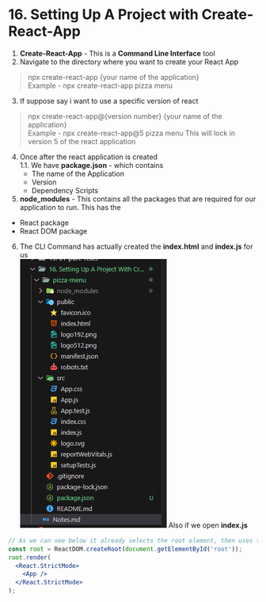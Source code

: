 # 16. Setting Up A Project with Create-React-App

1. **Create-React-App** - This is a **Command Line Interface** tool
2. Navigate to the directory where you want to create your React App
> npx create-react-app {your name of the application}  
> Example - npx create-react-app pizza menu 
3. If suppose say i want to use a specific version of react 
> npx create-react-app@{version number} {your name of the application}    
> Example - npx create-react-app@5 pizza menu
> This will lock in version 5 of the react application
4. Once after the react application is created  
  1.1. We have **package.json** - which contains 
    * The name of the Application
    * Version
    * Dependency Scripts
5. **node_modules** - This contains all the packages that are required for our application to run. This has the
  * React package
  * React DOM package
6. The CLI Command has actually created the **index.html** and **index.js** for us   
![Folder Structure](./images/1.Project_Structure.png)
Also if we open **index.js**
```jsx
// As we can see below it already selects the root element, then uses the createRoot method from the ReactDOM library
const root = ReactDOM.createRoot(document.getElementById('root'));
root.render(
  <React.StrictMode>
    <App />
  </React.StrictMode>
);
```